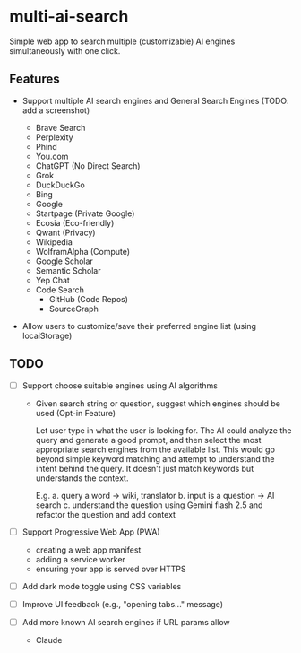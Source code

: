 # multi-ai-search

Simple web app to search multiple (customizable) AI engines simultaneously with one click.

## Features
- Support multiple AI search engines and General Search Engines (TODO: add a screenshot)
  - Brave Search
  - Perplexity
  - Phind
  - You.com
  - ChatGPT (No Direct Search)
  - Grok
  - DuckDuckGo
  - Bing
  - Google
  - Startpage (Private Google)
  - Ecosia (Eco-friendly)
  - Qwant (Privacy)
  - Wikipedia
  - WolframAlpha (Compute)
  - Google Scholar
  - Semantic Scholar
  - Yep Chat
  - Code Search
    - GitHub (Code Repos)
    - SourceGraph

- Allow users to customize/save their preferred engine list (using localStorage)

## TODO

- [ ] Support choose suitable engines using AI algorithms
  - Given search string or question, suggest which engines should be used (Opt-in Feature)

    Let user type in what the user is looking for.
    The AI could analyze the query and generate a good prompt, and then select the most appropriate search engines from the available list.
    This would go beyond simple keyword matching and attempt to understand the intent behind the query. It doesn't just match keywords but understands the context.

    E.g.
    a. query a word -> wiki, translator
    b. input is a question -> AI search
    c. understand the question using Gemini flash 2.5 and refactor the question and add context

- [ ] Support Progressive Web App (PWA)
  * creating a web app manifest
  * adding a service worker
  * ensuring your app is served over HTTPS

- [ ] Add dark mode toggle using CSS variables
- [ ] Improve UI feedback (e.g., "opening tabs..." message)

- [ ] Add more known AI search engines if URL params allow
  * Claude
